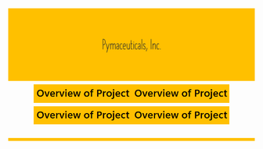 <p align="center">
<h1 align="center">
<img src="https://github.com/theidari/pymaceuticals/blob/main/Madule5-2.png" width="800"></br>
<img src="https://github.com/theidari/pymaceuticals/blob/main/Madule5-4.png" width="200"><img src="https://github.com/theidari/pymaceuticals/blob/main/Madule5-4.png" width="200"><img src="https://github.com/theidari/pymaceuticals/blob/main/Madule5-4.png" width="200"><img src="https://github.com/theidari/pymaceuticals/blob/main/Madule5-4.png" width="200">
<img src="https://github.com/theidari/pymaceuticals/blob/main/Madule5-3.png">
</h1>
</p>

